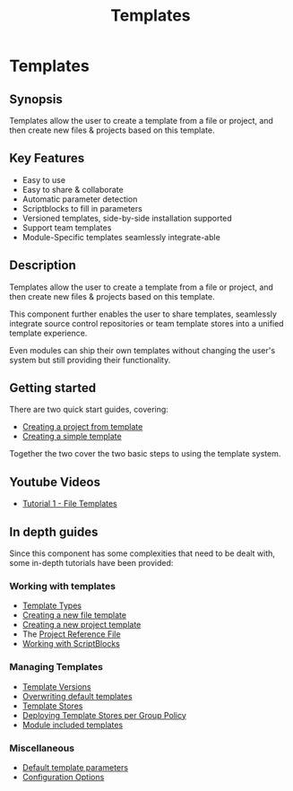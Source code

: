 ﻿---
title: Templates
---
# Templates
## Synopsis
Templates allow the user to create a template from a file or project, and then create new files & projects based on this template.

## Key Features

 - Easy to use
 - Easy to share & collaborate
 - Automatic parameter detection
 - Scriptblocks to fill in parameters
 - Versioned templates, side-by-side installation supported
 - Support team templates
 - Module-Specific templates seamlessly integrate-able

## Description

Templates allow the user to create a template from a file or project, and then create new files & projects based on this template.

This component further enables the user to share templates, seamlessly integrate source control repositories or team template stores into a unified template experience.

Even modules can ship their own templates without changing the user's system but still providing their functionality.

## Getting started

There are two quick start guides, covering:

 - [Creating a project from template](https://psframework.org/documentation/quickstart/psmoduledevelopment/templates-use.html)
 - [Creating a simple template](https://psframework.org/documentation/quickstart/psmoduledevelopment/templates-new.html)

Together the two cover the two basic steps to using the template system.

## Youtube Videos

 - [Tutorial 1 - File Templates](https://youtu.be/8WkHaH20OEE)

## In depth guides

Since this component has some complexities that need to be dealt with, some in-depth tutorials have been provided:

### Working with templates
 - [Template Types](templates/template-types.html)
 - [Creating a new file template](templates/creating-a-new-file-template.html)
 - [Creating a new project template](templates/creating-a-new-project-template.html)
 - The [Project Reference File](templates/project-reference-file.html)
 - [Working with ScriptBlocks](templates/working-with-scriptblocks.html)
 
### Managing Templates
 - [Template Versions](templates/template-versions.html)
 - [Overwriting default templates](templates/overwriting-default-templates.html)
 - [Template Stores](templates/template-stores.html)
 - [Deploying Template Stores per Group Policy](templates/deploying-template-stores-per-gpo.html)
 - [Module included templates](templates/module-include-templates.html)

### Miscellaneous
 - [Default template parameters](templates/default-template-parameters.html)
 - [Configuration Options](templates/configuration-options.html)